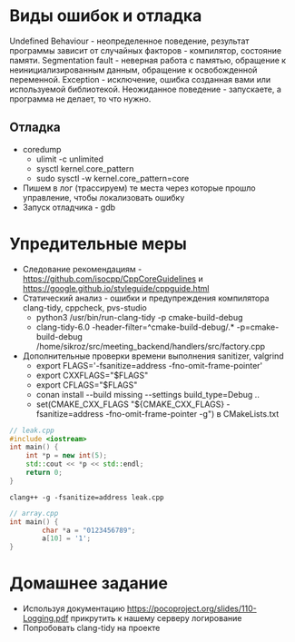 # Виды ошибок и отладка
Undefined Behaviour - неопределенное поведение, результат программы зависит от случайных факторов - компилятор, состояние памяти.
Segmentation fault - неверная работа с памятью, обращение к неинициализированным данным, обращение к освобожденной переменной.
Exception - исключение, ошибка созданная вами или используемой библиотекой.
Неожиданное поведение - запускаете, а программа не делает, то что нужно.

## Отладка
* coredump
  - ulimit -c unlimited
  - sysctl kernel.core_pattern
  - sudo sysctl -w kernel.core_pattern=core
* Пишем в лог (трассируем) те места через которые прошло управление, чтобы локализовать ошибку
* Запуск отладчика - gdb

# Упредительные меры
* Следование рекомендациям - https://github.com/isocpp/CppCoreGuidelines и https://google.github.io/styleguide/cppguide.html
* Статический анализ - ошибки и предупреждения компилятора clang-tidy, cppcheck, pvs-studio
  - python3 /usr/bin/run-clang-tidy -p cmake-build-debug
  - clang-tidy-6.0 -header-filter=^cmake-build-debug/.* -p=cmake-build-debug /home/sikroz/src/meeting_backend/handlers/src/factory.cpp
* Дополнительные проверки времени выполнения sanitizer, valgrind
  - export FLAGS='-fsanitize=address -fno-omit-frame-pointer'
  - export CXXFLAGS="$FLAGS"
  - export CFLAGS="$FLAGS"
  - conan install --build missing --settings build_type=Debug ..
  - set(CMAKE_CXX_FLAGS "${CMAKE_CXX_FLAGS} -fsanitize=address -fno-omit-frame-pointer -g") в CMakeLists.txt


```cpp
// leak.cpp
#include <iostream>
int main() {
	int *p = new int(5);
	std::cout << *p << std::endl;
	return 0;
}
```
`clang++ -g -fsanitize=address leak.cpp`

```cpp
// array.cpp
int main() {
        char *a = "0123456789";
        a[10] = '1';
}
```

# Домашнее задание
 * Используя документацию https://pocoproject.org/slides/110-Logging.pdf прикрутить к нашему серверу логирование
 * Попробовать clang-tidy на проекте